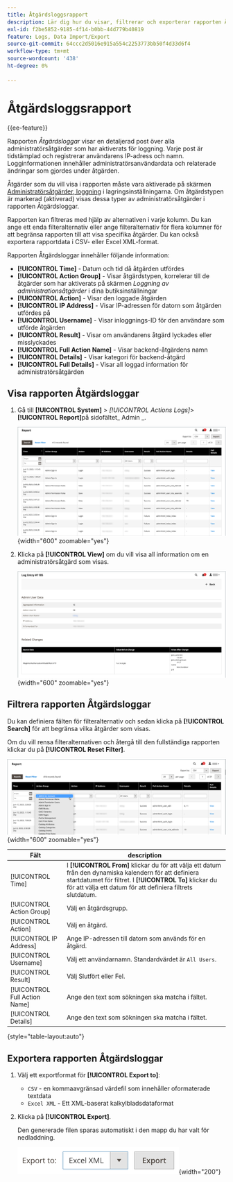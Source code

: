 ```yaml
---
title: Åtgärdsloggsrapport
description: Lär dig hur du visar, filtrerar och exporterar rapporten Åtgärdslogg, som innehåller en detaljerad beskrivning av alla loggaktiverade administratörsåtgärder.
exl-id: f2be5852-9185-4f14-b0bb-44d779b40819
feature: Logs, Data Import/Export
source-git-commit: 64ccc2d5016e915a554c2253773bb50f4d33d6f4
workflow-type: tm+mt
source-wordcount: '438'
ht-degree: 0%

---
```


# Åtgärdsloggsrapport

{{ee-feature}}

Rapporten _Åtgärdsloggar_ visar en detaljerad post över alla administratörsåtgärder som har aktiverats för loggning. Varje post är tidstämplad och registrerar användarens IP-adress och namn. Logginformationen innehåller administratörsanvändardata och relaterade ändringar som gjordes under åtgärden.

Åtgärder som du vill visa i rapporten måste vara aktiverade på skärmen [Administratörsåtgärder, loggning](action-log.md) i lagringsinställningarna. Om åtgärdstypen är markerad (aktiverad) visas dessa typer av administratörsåtgärder i rapporten Åtgärdsloggar.

Rapporten kan filtreras med hjälp av alternativen i varje kolumn. Du kan ange ett enda filteralternativ eller ange filteralternativ för flera kolumner för att begränsa rapporten till att visa specifika åtgärder. Du kan också exportera rapportdata i CSV- eller Excel XML-format.

Rapporten Åtgärdsloggar innehåller följande information:

- **[!UICONTROL Time]** - Datum och tid då åtgärden utfördes
- **[!UICONTROL Action Group]** - Visar åtgärdstypen, korrelerar till de åtgärder som har aktiverats på skärmen _Loggning av administrationsåtgärder_ i dina butiksinställningar
- **[!UICONTROL Action]** - Visar den loggade åtgärden
- **[!UICONTROL IP Address]** - Visar IP-adressen för datorn som åtgärden utfördes på
- **[!UICONTROL Username]** - Visar inloggnings-ID för den användare som utförde åtgärden
- **[!UICONTROL Result]** - Visar om användarens åtgärd lyckades eller misslyckades
- **[!UICONTROL Full Action Name]** - Visar backend-åtgärdens namn
- **[!UICONTROL Details]** - Visar kategori för backend-åtgärd
- **[!UICONTROL Full Details]** - Visar all loggad information för administratörsåtgärden

## Visa rapporten Åtgärdsloggar

1. Gå till **[!UICONTROL System]** > _[!UICONTROL Actions Logs]_>**[!UICONTROL Report]**&#x200B;på sidofältet_ Admin _.

   ![Åtgärdsloggar](./assets/action-log-report.png){width="600" zoomable="yes"}

1. Klicka på **[!UICONTROL View]** om du vill visa all information om en administratörsåtgärd som visas.

   ![Information om åtgärdsloggpost](./assets/action-log-report-view.png){width="600" zoomable="yes"}

## Filtrera rapporten Åtgärdsloggar

Du kan definiera fälten för filteralternativ och sedan klicka på **[!UICONTROL Search]** för att begränsa vilka åtgärder som visas.

Om du vill rensa filteralternativen och återgå till den fullständiga rapporten klickar du på **[!UICONTROL Reset Filter]**.

![Rapportfilter för åtgärdslogg](./assets/action-log-report-filters.png){width="600" zoomable="yes"}

| Fält | description |
|--- |--- |
| [!UICONTROL Time] | I **[!UICONTROL From]** klickar du för att välja ett datum från den dynamiska kalendern för att definiera startdatumet för filtret. I **[!UICONTROL To]** klickar du för att välja ett datum för att definiera filtrets slutdatum. |
| [!UICONTROL Action Group] | Välj en åtgärdsgrupp. |
| [!UICONTROL Action] | Välj en åtgärd. |
| [!UICONTROL IP Address] | Ange IP-adressen till datorn som används för en åtgärd. |
| [!UICONTROL Username] | Välj ett användarnamn. Standardvärdet är `All Users`. |
| [!UICONTROL Result] | Välj Slutfört eller Fel. |
| [!UICONTROL Full Action Name] | Ange den text som sökningen ska matcha i fältet. |
| [!UICONTROL Details] | Ange den text som sökningen ska matcha i fältet. |

{style="table-layout:auto"}

## Exportera rapporten Åtgärdsloggar

1. Välj ett exportformat för **[!UICONTROL Export to]**:

   - `CSV` - en kommaavgränsad värdefil som innehåller oformaterade textdata
   - `Excel XML` - Ett XML-baserat kalkylbladsdataformat

1. Klicka på **[!UICONTROL Export]**.

   Den genererade filen sparas automatiskt i den mapp du har valt för nedladdning.

   ![Åtgärdsloggar - rapportexport](./assets/action-log-report-export.png){width="200"}
